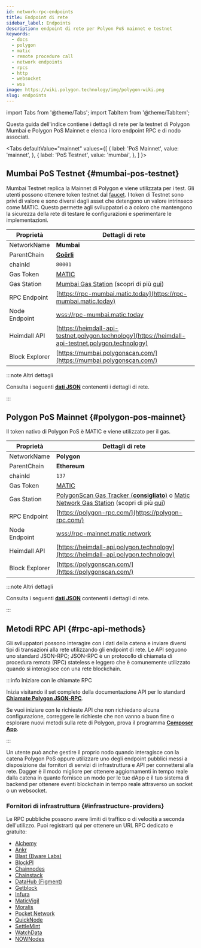 ```yaml
---
id: network-rpc-endpoints
title: Endpoint di rete
sidebar_label: Endpoints
description: endpoint di rete per Polyon PoS mainnet e testnet
keywords:
  - docs
  - polygon
  - matic
  - remote procedure call
  - network endpoints
  - rpcs
  - http
  - websocket
  - wss
image: https://wiki.polygon.technology/img/polygon-wiki.png
slug: endpoints
---
```

import Tabs from '@theme/Tabs';
import TabItem from '@theme/TabItem';

Questa guida dell'indice contiene i dettagli di rete per la testnet di Polygon Mumbai e Polygon PoS Mainnet e elenca i loro endpoint RPC e di nodo associati.

<Tabs
defaultValue="mainnet"
values={[
{ label: 'PoS Mainnet', value: 'mainnet', },
{ label: 'PoS Testnet', value: 'mumbai', },
]
}>
<TabItem value="mumbai">

## Mumbai PoS Testnet {#mumbai-pos-testnet}

Mumbai Testnet replica la Mainnet di Polygon e viene utilizzata per i test. Gli utenti possono ottenere
token testnet dal [faucet](https://faucet.polygon.technology/).
I token di Testnet sono privi di valore e sono diversi dagli asset che detengono un valore intrinseco come MATIC. Questo permette agli sviluppatori o a coloro che mantengono la sicurezza della rete di testare le configurazioni e sperimentare le implementazioni.

| Proprietà | Dettagli di rete |
| ---------------------------------- | ---------------------------------------------------------------- |
| NetworkName | **Mumbai** |
| ParentChain | **[Goërli](https://goerli.net/)** |
| chainId | `80001` |
| Gas Token | [MATIC](gas-token) |
| Gas Station | [Mumbai Gas Station](https://gasstation-mumbai.matic.today/v2) (scopri di più [qui](https://docs.polygon.technology/docs/develop/tools/polygon-gas-station/)) |
| RPC Endpoint | [https://rpc-mumbai.matic.today](https://rpc-mumbai.matic.today) |
| Node Endpoint | [wss://rpc-mumbai.matic.today](wss://rpc-mumbai.matic.today) |
| Heimdall API | [https://heimdall-api-testnet.polygon.technology](https://heimdall-api-testnet.polygon.technology) |
| Block Explorer | [https://mumbai.polygonscan.com/](https://mumbai.polygonscan.com/) |

:::note Altri dettagli

Consulta i seguenti [**dati JSON**](https://static.matic.network/network/testnet/mumbai/index.json) contenenti
i dettagli di rete.

:::

</TabItem>
<TabItem value="mainnet">

## Polygon PoS Mainnet {#polygon-pos-mainnet}

Il token nativo di Polygon PoS è MATIC e viene utilizzato per il gas.

| Proprietà | Dettagli di rete |
| ---------------------------------- | ---------------------------------------------------------------- |
| NetworkName | **Polygon** |
| ParentChain | **Ethereum** |
| chainId | `137` |
| Gas Token | [MATIC](gas-token) |
| Gas Station | [PolygonScan Gas Tracker (**consigliato**)](https://polygonscan.com/gastracker) o [Matic Network Gas Station](https://gasstation-mainnet.matic.network/v2) (scopri di più [qui](https://docs.polygon.technology/docs/develop/tools/polygon-gas-station/)) |
| RPC Endpoint | [https://polygon-rpc.com/](https://polygon-rpc.com/) |
| Node Endpoint | [wss://rpc-mainnet.matic.network](wss://rpc-mainnet.matic.network) |
| Heimdall API | [https://heimdall-api.polygon.technology](https://heimdall-api.polygon.technology) |
| Block Explorer | [https://polygonscan.com/](https://polygonscan.com/) |

:::note Altri dettagli

Consulta i seguenti [**dati JSON**](https://github.com/maticnetwork/static/blob/master/network/mainnet/v1/index.json)
contenenti i dettagli di rete.

:::

</TabItem>
</Tabs>

## Metodi RPC API {#rpc-api-methods}

Gli sviluppatori possono interagire con i dati della catena e inviare diversi tipi di transazioni alla rete utilizzando gli endpoint di rete. Le API seguono uno standard JSON-RPC;
JSON-RPC è un protocollo di chiamata di procedura remota (RPC) stateless e leggero che è comunemente utilizzato quando si interagisce con una rete blockchain.

:::info Iniziare con le chiamate RPC

Inizia visitando il set completo della documentazione API per lo standard
[**Chiamate Polygon JSON-RPC**](https://edge-docs.polygon.technology/docs/get-started/json-rpc-commands/).

Se vuoi iniziare con le richieste API che non richiedano alcuna configurazione, correggere le richieste che non vanno a buon fine o
esplorare nuovi metodi sulla rete di Polygon, prova il programma [**Composer App**](https://composer.alchemyapi.io?composer_state=%7B%22chain%22%3A2%2C%22network%22%3A401%2C%22methodName%22%3A%22eth_getBlockByNumber%22%2C%22paramValues%22%3A%5B%22latest%22%2Cfalse%5D%7D).

:::

Un utente può anche gestire il proprio nodo quando interagisce con la catena Polygon PoS oppure utilizzare uno degli endpoint pubblici messi a disposizione dai fornitori di servizi di infrastruttura e API per connettersi alla rete. Dagger è il modo migliore per ottenere aggiornamenti in tempo reale dalla catena in quanto fornisce un modo
per le tue dApp e il tuo sistema di backend per ottenere eventi blockchain in tempo reale attraverso un socket o un websocket.

### Fornitori di infrastruttura {#infrastructure-providers}

Le RPC pubbliche possono avere limiti di traffico o di velocità a seconda dell'utilizzo.
Puoi registrarti qui per ottenere un URL RPC dedicato e gratuito:

* [Alchemy](https://www.alchemy.com/)
* [Ankr](https://www.ankr.com/)
* [Blast (Bware Labs)](https://blastapi.io/)
* [BlockPI](https://blockpi.io/)
* [Chainnodes](https://www.chainnodes.org/)
* [Chainstack](https://chainstack.com/build-better-with-polygon/)
* [DataHub (Figment)](https://datahub.figment.io)
* [Getblock](https://getblock.io/en/)
* [Infura](https://infura.io)
* [MaticVigil](https://rpc.maticvigil.com/)
* [Moralis](https://moralis.io)
* [Pocket Network](https://www.portal.pokt.network/)
* [QuickNode](https://www.quicknode.com/chains/matic)
* [SettleMint](https://docs.settlemint.com/docs/polygon-connect-to-a-node)
* [WatchData](https://docs.watchdata.io/blockchain-apis/polygon-api)
* [NOWNodes](https://nownodes.io/nodes/polygon-matic)
